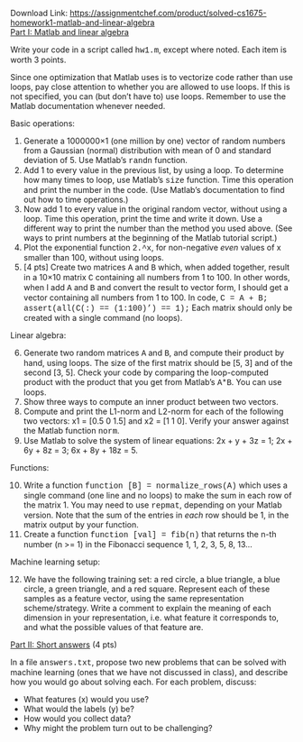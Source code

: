 Download Link: https://assignmentchef.com/product/solved-cs1675-homework1-matlab-and-linear-algebra
<br>
<u>Part I: Matlab and linear algebra</u>

Write your code in a script called <span style="font-family: courier new;">hw1.m</span>, except where noted. Each item is worth 3 points.

Since one optimization that Matlab uses is to vectorize code rather than use loops, pay close attention to whether you are allowed to use loops. If this is not specified, you can (but don’t have to) use loops. Remember to use the Matlab documentation whenever needed.

Basic operations:

<ol>

 <li>Generate a 1000000×1 (one million by one) vector of random numbers from a Gaussian (normal) distribution with mean of 0 and standard deviation of 5. Use Matlab’s <span style="font-family: Courier New;">randn</span> function.</li>

 <li>Add 1 to every value in the previous list, by using a loop. To determine how many times to loop, use Matlab’s <span style="font-family: Courier New;">size</span> function. Time this operation and print the number in the code. (Use Matlab’s documentation to find out how to time operations.)</li>

 <li>Now add 1 to every value in the original random vector, without using a loop. Time this operation, print the time and write it down. Use a different way to print the number than the method you used above. (See ways to print numbers at the beginning of the Matlab tutorial script.)</li>

 <li>Plot the exponential function <span style="font-family: courier new;">2.^x</span>, for non-negative <i>even</i> values of x smaller than 100, without using loops.</li>

 <li>[4 pts] Create two matrices <span style="font-family: courier new;">A</span> and <span style="font-family: courier new;">B</span> which, when added together, result in a 10×10 matrix <span style="font-family: courier new;">C</span> containing all numbers from 1 to 100. In other words, when I add <span style="font-family: courier new;">A</span> and <span style="font-family: courier new;">B</span> and convert the result to vector form, I should get a vector containing all numbers from 1 to 100. In code, <span style="font-family: courier new;">C = A + B; assert(all(C(:) == (1:100)’) == 1);</span> Each matrix should only be created with a single command (no loops).</li>

</ol>

Linear algebra:

<ol start="6">

 <li>Generate two random matrices <span style="font-family: Courier New;">A</span> and <span style="font-family: Courier New;">B</span>, and compute their product by hand, using loops. The size of the first matrix should be [5, 3] and of the second [3, 5]. Check your code by comparing the loop-computed product with the product that you get from Matlab’s <span style="font-family: Courier New;">A*B</span>. You can use loops.</li>

 <li>Show three ways to compute an inner product between two vectors.</li>

 <li>Compute and print the L1-norm and L2-norm for each of the following two vectors: x1 = [0.5 0 1.5] and x2 = [1 1 0]. Verify your answer against the Matlab function <span style="font-family: courier new;">norm</span>.</li>

 <li>Use Matlab to solve the system of linear equations: 2x + y + 3z = 1; 2x + 6y + 8z = 3; 6x + 8y + 18z = 5.</li>

</ol>

Functions:

<ol start="10">

 <li>Write a function <span style="font-family: courier new;">function [B] = normalize_rows(A)</span> which uses a single command (one line and no loops) to make the sum in each row of the matrix 1. You may need to use <span style="font-family: Courier New;">repmat</span>, depending on your Matlab version. Note that the sum of the entries in <i>each</i> row should be 1, in the matrix output by your function.</li>

 <li>Create a function <span style="font-family: courier new;">function [val] = fib(n)</span> that returns the n-th number (n &gt;= 1) in the Fibonacci sequence 1, 1, 2, 3, 5, 8, 13…</li>

</ol>

Machine learning setup:

<ol start="12">

 <li>We have the following training set: a red circle, a blue triangle, a blue circle, a green triangle, and a red square. Represent each of these samples as a feature vector, using the same representation scheme/strategy. Write a comment to explain the meaning of each dimension in your representation, i.e. what feature it corresponds to, and what the possible values of that feature are.</li>

</ol>

<u>Part II: Short answers</u> (4 pts)

In a file <span style="font-family: courier new;">answers.txt</span>, propose two new problems that can be solved with machine learning (ones that we have not discussed in class), and describe how you would go about solving each. For each problem, discuss:

<ul>

 <li>What features (x) would you use?</li>

 <li>What would the labels (y) be?</li>

 <li>How would you collect data?</li>

 <li>Why might the problem turn out to be challenging?</li>

</ul>